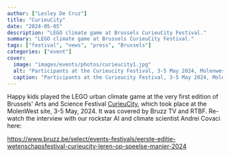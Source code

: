 ```yaml
---
author: ["Lesley De Cruz"]
title: "CurieuCity"
date: "2024-05-05"
description: "LEGO climate game at Brussels CurieuCity Festival."
summary: "LEGO climate game at Brussels CurieuCity Festival."
tags: ["festival", "news", "press", "Brussels"]
categories: ["event"]
cover:
  image: "images/events/photos/curieucity1.jpg"
  alt: "Participants at the Curieucity Festival, 3-5 May 2024, Molenwest, Brussels"
  caption: "Participants at the Curieucity Festival, 3-5 May 2024, Molenwest, Brussels"
---
```


Happy kids played the LEGO urban climate game at the very first edition of Brussels' Arts and Science Festival [CurieuCity](https://curieucity.brussels/en/edition/molenbeek/), which took place at the MolenWest site, 3-5 May, 2024. It was covered by Bruzz TV and RTBF. Re-watch the interview with our rockstar AI and climate scientist Andrei Covaci here:

<https://www.bruzz.be/select/events-festivals/eerste-editie-wetenschapsfestival-curieucity-leren-op-speelse-manier-2024>
